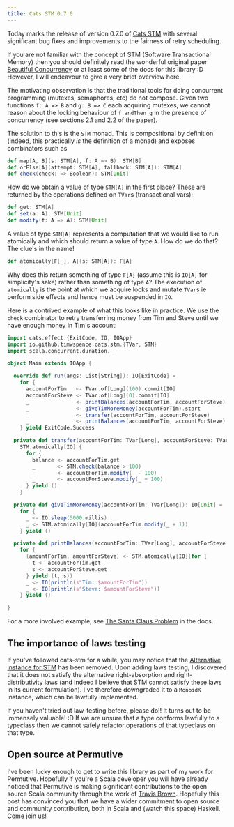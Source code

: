 ```yaml
---
title: Cats STM 0.7.0
---
```


Today marks the release of version 0.7.0 of [Cats
STM](https://github.com/TimWSpence/cats-stm) with several significant bug fixes
and improvements to the fairness of retry scheduling.

If you are not familiar with the concept of STM (Software Transactional Memory)
then you should definitely read the wonderful original paper [Beautiful
Concurrency](https://www.microsoft.com/en-us/research/wp-content/uploads/2016/02/beautiful.pdf)
or at least some of the docs for this library :D However, I will endeavour to
give a very brief overview here.

The motivating observation is that the traditional tools for doing concurrent
programming (mutexes, semaphores, etc) do not compose. Given two functions `f: A
=> B` and `g: B => C` each acquiring mutexes, we cannot reason about the locking
behaviour of `f andThen g` in the presence of concurrency (see sections 2.1 and 2.2
of the paper).

The solution to this is the `STM` monad. This is compositional by definition
(indeed, this practically _is_ the definition of a monad) and exposes combinators
such as

```scala
def map[A, B](s: STM[A], f: A => B): STM[B]
def orElse[A](attempt: STM[A], fallback: STM[A]): STM[A]
def check(check: => Boolean): STM[Unit]
```

How do we obtain a value of type `STM[A]` in the first place? These are returned by
the operations defined on `TVar`s (transactional vars):
```scala
def get: STM[A]
def set(a: A): STM[Unit]
def modify(f: A => A): STM[Unit]
```

A value of type `STM[A]` represents a computation that we would like to run
atomically and which should return a value of type `A`. How do we do that?
The clue's in the name!

```scala
def atomically[F[_], A](s: STM[A]): F[A]
```

Why does this return something of type `F[A]` (assume this is `IO[A]` for
simplicity's sake) rather than something of type `A`? The execution of
`atomically` is the point at which we acquire locks and mutate `TVar`s ie
perform side effects and hence must be suspended in `IO`.

Here is a contrived example of what this looks like in practice. We use the
`check` combinator to retry transferring money from Tim and Steve until we have
enough money in Tim's account:

```scala
import cats.effect.{ExitCode, IO, IOApp}
import io.github.timwspence.cats.stm.{TVar, STM}
import scala.concurrent.duration._

object Main extends IOApp {

  override def run(args: List[String]): IO[ExitCode] =
    for {
      accountForTim   <- TVar.of[Long](100).commit[IO]
      accountForSteve <- TVar.of[Long](0).commit[IO]
      _               <- printBalances(accountForTim, accountForSteve)
      _               <- giveTimMoreMoney(accountForTim).start
      _               <- transfer(accountForTim, accountForSteve)
      _               <- printBalances(accountForTim, accountForSteve)
    } yield ExitCode.Success

  private def transfer(accountForTim: TVar[Long], accountForSteve: TVar[Long]): IO[Unit] =
    STM.atomically[IO] {
      for {
        balance <- accountForTim.get
        _       <- STM.check(balance > 100)
        _       <- accountForTim.modify(_ - 100)
        _       <- accountForSteve.modify(_ + 100)
      } yield ()
    }

  private def giveTimMoreMoney(accountForTim: TVar[Long]): IO[Unit] =
    for {
      _ <- IO.sleep(5000.millis)
      _ <- STM.atomically[IO](accountForTim.modify(_ + 1))
    } yield ()

  private def printBalances(accountForTim: TVar[Long], accountForSteve: TVar[Long]): IO[Unit] =
    for {
      (amountForTim, amountForSteve) <- STM.atomically[IO](for {
        t <- accountForTim.get
        s <- accountForSteve.get
      } yield (t, s))
      _ <- IO(println(s"Tim: $amountForTim"))
      _ <- IO(println(s"Steve: $amountForSteve"))
    } yield ()

}
```

For a more involved example, see [The Santa Claus Problem](https://timwspence.github.io/cats-stm/tutorial/tutorial.html) in the docs.

## The importance of laws testing

If you've followed cats-stm for a while, you may notice that the [Alternative
instance for STM](https://github.com/TimWSpence/cats-stm/blob/f9ca142d191eac143dbe2b4e0adafd48cae49db6/core/src/main/scala/io/github/timwspence/cats/stm/STM.scala#L119)
has been removed. Upon adding laws testing, I discovered that
it does not satisfy the alternative right-absorption and right-distributivity
laws (and indeed I believe that STM cannot satisfy these laws in its current
formulation). I've therefore downgraded it to a `MonoidK` instance, which can be
lawfully implemented.

If you haven't tried out law-testing before, please do!! It turns out to be
immensely valuable! :D If we are unsure that a type conforms lawfully to a
typeclass then we cannot safely refactor operations of that typeclass on that
type.

## Open source at Permutive

I've been lucky enough to get to write this library as part of my work for
Permutive. Hopefully if you're a Scala developer you will have already noticed
that Permutive is making significant contributions to the open source Scala
community through the work of [Travis Brown](https://github.com/travisbrown).
Hopefully this post has convinced you that we have a wider commitment to open
source and community contribution, both in Scala and (watch this space) Haskell.
Come join us!

